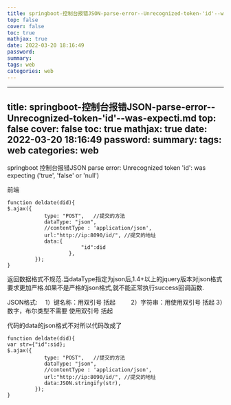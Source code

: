 ```yaml
---
title: springboot-控制台报错JSON-parse-error--Unrecognized-token-'id'--was-expecti.md
top: false
cover: false
toc: true
mathjax: true
date: 2022-03-20 18:16:49
password:
summary:
tags: web
categories: web
---
```

---
title: springboot-控制台报错JSON-parse-error--Unrecognized-token-'id'--was-expecti.md
top: false
cover: false
toc: true
mathjax: true
date: 2022-03-20 18:16:49
password:
summary:
tags: web
categories: web
---
springboot 控制台报错JSON parse error: Unrecognized token 'id': was expecting ('true', 'false' or 'null')


前端
~~~
function deldate(did){
$.ajax({  
            type: "POST",   //提交的方法
			dataType: "json",
			//contentType : 'application/json',
            url:"http://ip:8090/id/", //提交的地址    
			data:{
                        "id":did
                    },       
         });
} 
~~~
返回数据格式不规范.当dataType指定为json后,1.4+以上的jquery版本对json格式要求更加严格.如果不是严格的json格式,就不能正常执行success回调函数.

JSON格式:　 
1）键名称：用双引号 括起 　　 
2）字符串：用使用双引号 括起 
3）数字，布尔类型不需要 使用双引号 括起

代码的data的json格式不对所以代码改成了 
~~~
function deldate(did){
var str={"id":sid};
$.ajax({  
            type: "POST",   //提交的方法
			dataType: "json",
			//contentType : 'application/json',
            url:"http://ip:8090/id/", //提交的地址    
			data:JSON.stringify(str),       
         });
} 
~~~
